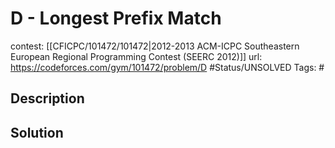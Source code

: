 # D - Longest Prefix Match

contest: [[CFICPC/101472/101472|2012-2013 ACM-ICPC Southeastern European Regional Programming Contest (SEERC 2012)]]
url: https://codeforces.com/gym/101472/problem/D
#Status/UNSOLVED
Tags: #

## Description

## Solution

